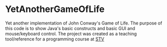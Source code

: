 # YetAnotherGameOfLife
Yet another implementation of John Conway's Game of Life.
The purpose of this code is to show Java's basic constructs and basic GUI and mouse/keyboard control.
The project was created as a teaching tool/reference for a programming course at [STV](http://stv.cz/)